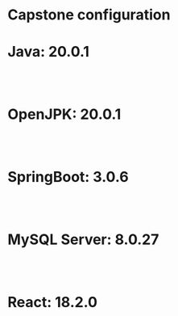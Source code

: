 <h1>Capstone configuration<h1>

<p>Java: 20.0.1</p><br/>
<p>OpenJPK: 20.0.1</p><br/>
<p>SpringBoot: 3.0.6</p><br/>
<p>MySQL Server: 8.0.27</p><br/>
<p>React: 18.2.0</p><br/>

